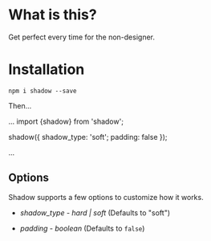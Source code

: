 # What is this?

Get perfect every time for the non-designer.

# Installation

`npm i shadow --save`

Then...

...
import {shadow} from 'shadow';

shadow({
    shadow_type: 'soft';
    padding: false
});

...

##  Options

Shadow supports  a few options to customize how it works.

* *shadow_type* - _hard | soft_ (Defaults  to "soft")
   
* *padding* - _boolean_  (Defaults to `false`)